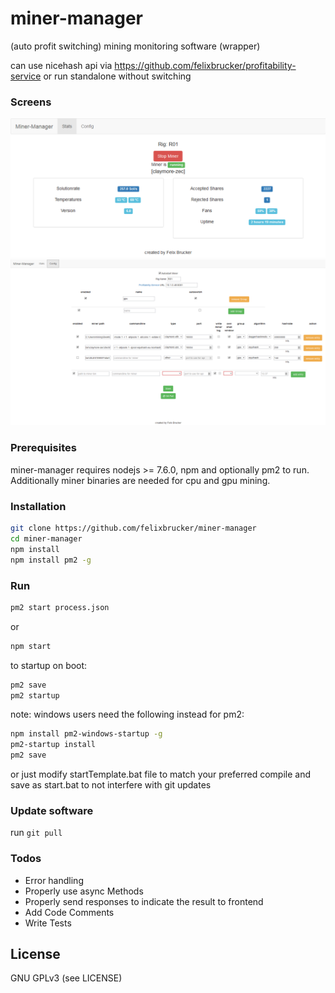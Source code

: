 # miner-manager

(auto profit switching) mining monitoring software (wrapper)

can use nicehash api via https://github.com/felixbrucker/profitability-service or run standalone without switching

### Screens

![Stats](/screens/r01-stats.png?raw=true "Stats")
![Config](/screens/r01-config.png?raw=true "Config")


### Prerequisites

miner-manager requires nodejs >= 7.6.0, npm and optionally pm2 to run.
Additionally miner binaries are needed for cpu and gpu mining.


### Installation

```sh
git clone https://github.com/felixbrucker/miner-manager
cd miner-manager
npm install
npm install pm2 -g
```

### Run

```sh
pm2 start process.json
```

or

```sh
npm start
```

to startup on boot:

```sh
pm2 save
pm2 startup
```

note: windows users need the following instead for pm2:

```sh
npm install pm2-windows-startup -g
pm2-startup install
pm2 save
```

or just modify startTemplate.bat file to match your preferred compile and save as start.bat to not interfere with git updates

### Update software

run ``` git pull ```

### Todos

 - Error handling
 - Properly use async Methods
 - Properly send responses to indicate the result to frontend
 - Add Code Comments
 - Write Tests


License
----

GNU GPLv3 (see LICENSE)
